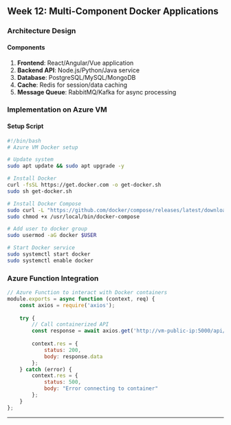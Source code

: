 ## Week 12: Multi-Component Docker Applications

### Architecture Design

#### Components
1. **Frontend**: React/Angular/Vue application
2. **Backend API**: Node.js/Python/Java service
3. **Database**: PostgreSQL/MySQL/MongoDB
4. **Cache**: Redis for session/data caching
5. **Message Queue**: RabbitMQ/Kafka for async processing

### Implementation on Azure VM

#### Setup Script
```bash
#!/bin/bash
# Azure VM Docker setup

# Update system
sudo apt update && sudo apt upgrade -y

# Install Docker
curl -fsSL https://get.docker.com -o get-docker.sh
sudo sh get-docker.sh

# Install Docker Compose
sudo curl -L "https://github.com/docker/compose/releases/latest/download/docker-compose-$(uname -s)-$(uname -m)" -o /usr/local/bin/docker-compose
sudo chmod +x /usr/local/bin/docker-compose

# Add user to docker group
sudo usermod -aG docker $USER

# Start Docker service
sudo systemctl start docker
sudo systemctl enable docker
```

### Azure Function Integration
```javascript
// Azure Function to interact with Docker containers
module.exports = async function (context, req) {
    const axios = require('axios');
    
    try {
        // Call containerized API
        const response = await axios.get('http://vm-public-ip:5000/api/data');
        
        context.res = {
            status: 200,
            body: response.data
        };
    } catch (error) {
        context.res = {
            status: 500,
            body: "Error connecting to container"
        };
    }
};
```

---

